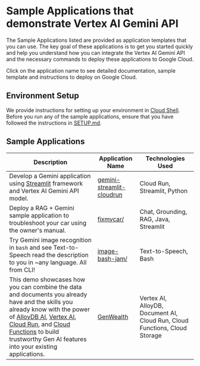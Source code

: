 # Sample Applications that demonstrate Vertex AI Gemini API

The Sample Applications listed are provided as application templates that you can use. The key goal of these applications is to get you started quickly and help you understand how you can integrate the Vertex AI Gemini API and the necessary commands to deploy these applications to Google Cloud.

Click on the application name to see detailed documentation, sample template and instructions to deploy on Google Cloud.

## Environment Setup

We provide instructions for setting up your environment in [Cloud Shell](https://cloud.google.com/shell). Before you run any of the sample applications, ensure that you have followed the instructions in [SETUP.md](SETUP.md).

## Sample Applications

| Description                                                                                                               | Application Name                                       | Technologies Used                     |
| ------------------------------------------------------------------------------------------------------------------------- | ------------------------------------------------------ | ------------------------------------- |
| Develop a Gemini application using [Streamlit](https://streamlit.io/) framework and Vertex AI Gemini API model.           | [gemini-streamlit-cloudrun](gemini-streamlit-cloudrun) | Cloud Run, Streamlit, Python          |
| Deploy a RAG + Gemini sample application to troubleshoot your car using the owner's manual.                               | [fixmycar/](fixmycar/)                                 | Chat, Grounding, RAG, Java, Streamlit |
| Try Gemini image recognition in `bash` and see Text-to-Speech read the description to you in ~any language. All from CLI! | [image-bash-jam/](image-bash-jam/)                     | Text-to-Speech, Bash                  |
| This demo showcases how you can combine the data and documents you already have and the skills you already know with the power of [AlloyDB AI](https://cloud.google.com/alloydb/ai?hl=en), [Vertex AI](https://cloud.google.com/vertex-ai?hl=en), [Cloud Run](https://cloud.google.com/run?hl=en), and [Cloud Functions](https://cloud.google.com/functions?hl=en) to build trustworthy Gen AI features into your existing applications. | [GenWealth](genwealth/) | Vertex AI, AlloyDB, Document AI, Cloud Run, Cloud Functions, Cloud Storage |
